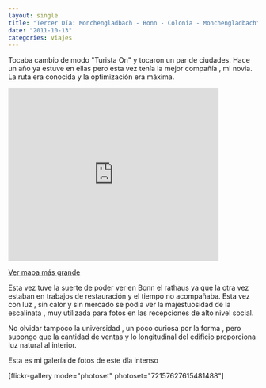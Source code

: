 ```yaml
---
layout: single
title: "Tercer Día: Monchengladbach - Bonn - Colonia - Monchengladbach"
date: "2011-10-13"
categories: viajes
---
```


Tocaba cambio de modo "Turista On" y tocaron un par de ciudades. Hace un año ya estuve en ellas pero esta vez tenía la mejor compañía , mi novia. La ruta era conocida y la optimización era máxima.

<iframe src="https://maps.google.es/maps?f=d&amp;source=s_d&amp;saddr=M%C3%B6nchengladbach,+Alemania&amp;daddr=Bonn,+Alemania+to:Colonia,+Alemania+to:M%C3%B6nchengladbach,+Alemania&amp;hl=es&amp;geocode=Fd0dDQMdUkxiAClpZEBMmKy4RzFQyL_His1FVA%3BFaAeBgMd90dsAClJ2st8n-G-RzEXllxoxvjbhg%3BFfhKCQMdKDNqACnlL6tpkSW_RzHwdypK_GAnBA%3BFd0dDQMdUkxiAClpZEBMmKy4RzFQyL_His1FVA&amp;aq=t&amp;sll=50.961005,6.750345&amp;sspn=0.913426,2.469177&amp;vpsrc=0&amp;mra=ls&amp;ie=UTF8&amp;ll=50.960157,6.751099&amp;spn=0.51371,0.69903&amp;t=m&amp;output=embed" frameborder="0" marginwidth="0" marginheight="0" scrolling="no" width="425" height="350"></iframe>

 [Ver mapa más grande](https://maps.google.es/maps?f=d&source=embed&saddr=M%C3%B6nchengladbach,+Alemania&daddr=Bonn,+Alemania+to:Colonia,+Alemania+to:M%C3%B6nchengladbach,+Alemania&hl=es&geocode=Fd0dDQMdUkxiAClpZEBMmKy4RzFQyL_His1FVA%3BFaAeBgMd90dsAClJ2st8n-G-RzEXllxoxvjbhg%3BFfhKCQMdKDNqACnlL6tpkSW_RzHwdypK_GAnBA%3BFd0dDQMdUkxiAClpZEBMmKy4RzFQyL_His1FVA&aq=t&sll=50.961005,6.750345&sspn=0.913426,2.469177&vpsrc=0&mra=ls&ie=UTF8&ll=50.960157,6.751099&spn=0.51371,0.69903&t=m)

Esta vez tuve la suerte de poder ver en Bonn el rathaus ya que la otra vez estaban en trabajos de restauración y el tiempo no acompañaba. Esta vez con luz , sin calor y sin mercado se podía ver la majestuosidad de la escalinata , muy utilizada para fotos en las recepciones de alto nivel social.

No olvidar tampoco la universidad , un poco curiosa por la forma , pero supongo que la cantidad de ventas y lo longitudinal del edificio proporciona luz natural al interior.

Esta es mi galería de fotos de este día intenso

\[flickr-gallery mode="photoset" photoset="72157627615481488"\]
